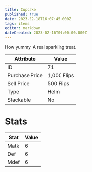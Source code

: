 ```yaml
---
title: Cupcake
published: true
date: 2023-02-18T16:07:45.000Z
tags: items
editor: markdown
dateCreated: 2023-02-16T00:00:00.000Z
---
```


How yummy! A real sparkling treat.

|Attribute|Value|
|-|-|
|ID|71|
|Purchase Price|1,000 Flips|
|Sell Price|500 Flips|
|Type|Helm|
|Stackable|No|

# Stats
|Stat|Value|
|-|-|
|Matk|6|
|Def|6|
|Mdef|6|
